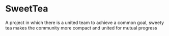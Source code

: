 # SweetTea
A project in which there is a united team to achieve a common goal, sweety tea makes the community more compact and united for mutual progress

